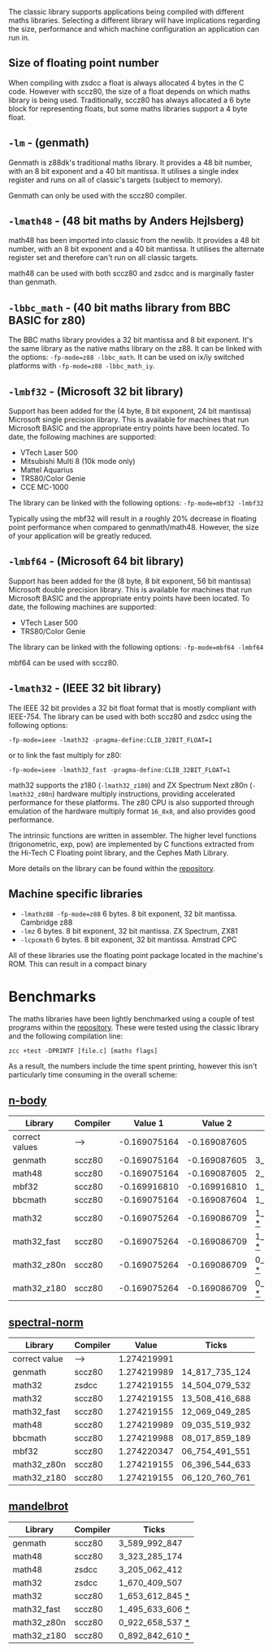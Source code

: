 The classic library supports applications being compiled with different maths libraries. Selecting a different library will have implications regarding the size, performance and which machine configuration an application can run in.

## Size of floating point number

When compiling with zsdcc a float is always allocated 4 bytes in the C code. However with sccz80, the size of a float depends on which maths library is being used. Traditionally, sccz80 has always allocated a 6 byte block for representing floats, but some maths libraries support a 4 byte float.

## `-lm` - (genmath)

Genmath is z88dk's traditional maths library. It provides a 48 bit number, with an 8 bit exponent and a 40 bit mantissa. It utilises a single index register and runs on all of classic's targets (subject to memory).

Genmath can only be used with the sccz80 compiler.

## `-lmath48` - (48 bit maths by Anders Hejlsberg)

math48 has been imported into classic from the newlib. It provides a 48 bit number, with an 8 bit exponent and a 40 bit mantissa. It utilises the alternate register set and therefore can't run on all classic targets.

math48 can be used with both sccz80 and zsdcc and is marginally faster than genmath.

## `-lbbc_math` - (40 bit maths library from BBC BASIC for z80)

The BBC maths library provides a 32 bit mantissa and 8 bit exponent. It's the same library as the native maths library on the z88. It can be linked with the options: `-fp-mode=z88 -lbbc_math`. It can be used on ix/iy switched platforms with `-fp-mode=z88 -lbbc_math_iy`.

## `-lmbf32` - (Microsoft 32 bit library)

Support has been added for the (4 byte, 8 bit exponent, 24 bit mantissa) Microsoft single precision library. This is available for machines that run Microsoft BASIC and the appropriate entry points have been located. To date, the following machines are supported:

* VTech Laser 500
* Mitsubishi Multi 8 (10k mode only)
* Mattel Aquarius
* TRS80/Color Genie
* CCE MC-1000

The library can be linked with the following options: `-fp-mode=mbf32 -lmbf32`

Typically using the mbf32 will result in a roughly 20% decrease in floating point performance when compared to genmath/math48. However, the size of your application will be greatly reduced.

## `-lmbf64` - (Microsoft 64 bit library)

Support has been added for the (8 byte, 8 bit exponent, 56 bit mantissa) Microsoft double precision library. This is available for machines that run Microsoft BASIC and the appropriate entry points have been located. To date, the following machines are supported:

* VTech Laser 500
* TRS80/Color Genie

The library can be linked with the following options: `-fp-mode=mbf64 -lmbf64`

mbf64 can be used with sccz80.

## `-lmath32` - (IEEE 32 bit library)

The IEEE 32 bit provides a 32 bit float format that is mostly compliant with IEEE-754. The library can be used with both sccz80 and zsdcc using the following options:

`-fp-mode=ieee -lmath32 -pragma-define:CLIB_32BIT_FLOAT=1`

or to link the fast multiply for z80: 

`-fp-mode=ieee -lmath32_fast -pragma-define:CLIB_32BIT_FLOAT=1`

math32 supports the z180 (`-lmath32_z180`) and ZX Spectrum Next z80n (`-lmath32_z80n`) hardware multiply instructions, providing accelerated performance for these platforms. The z80 CPU is also supported through emulation of the hardware multiply format `16_8x8`, and also provides good performance.

The intrinsic functions are written in assembler. The higher level functions (trigonometric, exp, pow) are implemented by C functions extracted from the Hi-Tech C Floating point library, and the Cephes Math Library.

More details on the library can be found within the [repository](https://github.com/z88dk/z88dk/tree/master/libsrc/_DEVELOPMENT/math/float/math32).

## Machine specific libraries

* `-lmathz88 -fp-mode=z88` 6 bytes. 8 bit exponent, 32 bit mantissa. Cambridge z88
* `-lmz` 6 bytes. 8 bit exponent, 32 bit mantissa. ZX Spectrum, ZX81 
* `-lcpcmath` 6 bytes. 8 bit exponent, 32 bit mantissa. Amstrad CPC

All of these libraries use the floating point package located in the machine's ROM. This can result in a compact binary

# Benchmarks

The maths libraries have been lightly benchmarked using a couple of test programs within the [repository](https://github.com/z88dk/z88dk/tree/master/libsrc/_DEVELOPMENT/EXAMPLES/benchmarks). These were tested using the classic library and the following compilation line:

`zcc +test -DPRINTF [file.c] [maths flags]`

As a result, the numbers include the time spent printing, however this isn't particularly time consuming in the overall scheme:

## [n-body](https://github.com/z88dk/z88dk/tree/master/libsrc/_DEVELOPMENT/EXAMPLES/benchmarks/n-body)

Library         | Compiler | Value 1       | Value 2       | Ticks
-|-|-|-|-
correct values  | -->      | -0.169075164  | -0.169087605
genmath         | sccz80   | -0.169075164  | -0.169087605  | 3_652_736_949
math48          | sccz80   | -0.169075164  | -0.169087605  | 2_402_023_498
mbf32           | sccz80   | -0.169916810  | -0.169916810  | 1_939_334_701
bbcmath         | sccz80   | -0.169075164  | -0.169087604  | 1_655_789_776
math32          | sccz80   | -0.169075264  | -0.169086709  | 1_398_993_950 [*](https://github.com/z88dk/z88dk/blob/master/libsrc/_DEVELOPMENT/math/float/math32/readme.md#n-body)
math32_fast     | sccz80   | -0.169075264  | -0.169086709  | 1_198_780_765 [*](https://github.com/z88dk/z88dk/blob/master/libsrc/_DEVELOPMENT/math/float/math32/readme.md#n-body)
math32_z80n     | sccz80   | -0.169075264  | -0.169086709  | 0_576_942_516 [*](https://github.com/z88dk/z88dk/blob/master/libsrc/_DEVELOPMENT/math/float/math32/readme.md#n-body)
math32_z180     | sccz80   | -0.169075264  | -0.169086709  | 0_563_700_933 [*](https://github.com/z88dk/z88dk/blob/master/libsrc/_DEVELOPMENT/math/float/math32/readme.md#n-body)

## [spectral-norm](https://github.com/z88dk/z88dk/tree/master/libsrc/_DEVELOPMENT/EXAMPLES/benchmarks/spectral-norm)

Library         | Compiler |  Value         | Ticks
-|-|-|-
correct value   | -->      | 1.274219991
genmath         | sccz80   | 1.274219989   | 14_817_735_124
math32          | zsdcc    | 1.274219155   | 14_504_079_532
math32          | sccz80   | 1.274219155   | 13_508_416_688
math32_fast     | sccz80   | 1.274219155   | 12_069_049_285
math48          | sccz80   | 1.274219989   | 09_035_519_932
bbcmath         | sccz80   | 1.274219988   | 08_017_859_189
mbf32           | sccz80   | 1.274220347   | 06_754_491_551
math32_z80n     | sccz80   | 1.274219155   | 06_396_544_633
math32_z180     | sccz80   | 1.274219155   | 06_120_760_761

## [mandelbrot](https://github.com/z88dk/z88dk/tree/master/libsrc/_DEVELOPMENT/EXAMPLES/benchmarks/mandelbrot)

Library         | Compiler | Ticks
-|-|-
genmath         | sccz80   | 3_589_992_847
math48          | sccz80   | 3_323_285_174
math48          | zsdcc    | 3_205_062_412
math32          | zsdcc    | 1_670_409_507
math32          | sccz80   | 1_653_612_845 [*](https://github.com/z88dk/z88dk/blob/master/libsrc/_DEVELOPMENT/math/float/math32/readme.md#mandelbrot)
math32_fast     | sccz80   | 1_495_633_606 [*](https://github.com/z88dk/z88dk/blob/master/libsrc/_DEVELOPMENT/math/float/math32/readme.md#mandelbrot)
math32_z80n     | sccz80   | 0_922_658_537 [*](https://github.com/z88dk/z88dk/blob/master/libsrc/_DEVELOPMENT/math/float/math32/readme.md#mandelbrot)
math32_z180     | sccz80   | 0_892_842_610 [*](https://github.com/z88dk/z88dk/blob/master/libsrc/_DEVELOPMENT/math/float/math32/readme.md#mandelbrot)
